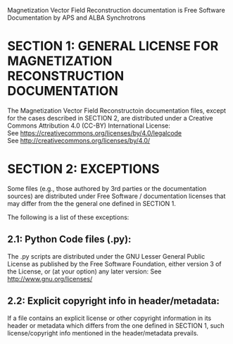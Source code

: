 Magnetization Vector Field Reconstruction documentation is 
Free Software Documentation by APS and ALBA Synchrotrons


SECTION 1: GENERAL LICENSE FOR MAGNETIZATION RECONSTRUCTION DOCUMENTATION
=========================================================================

The Magnetization Vector Field Reconstructoin documentation files, 
except for the cases described in SECTION 2,
are distributed under a Creative Commons Attribution 4.0 (CC-BY)
International License:  
See <https://creativecommons.org/licenses/by/4.0/legalcode>  
See <http://creativecommons.org/licenses/by/4.0/>


SECTION 2: EXCEPTIONS
=====================

Some files (e.g., those authored by 3rd parties or the documentation
sources) are distributed under Free Software / documentation licenses
that may differ from the the general one defined in SECTION 1.

The following is a list of these exceptions:

2.1: Python Code files (.py):
-----------------------------

The .py scripts are distributed under the GNU Lesser General Public License
as published by the Free Software Foundation, either version 3 of the License,
or (at your option) any later version:
See <http://www.gnu.org/licenses/>

2.2: Explicit copyright info in header/metadata:
------------------------------------------------

If a file contains an explicit license or other copyright information in
its header or metadata which differs from the one defined in SECTION 1,
such license/copyright info mentioned in the header/metadata prevails.

